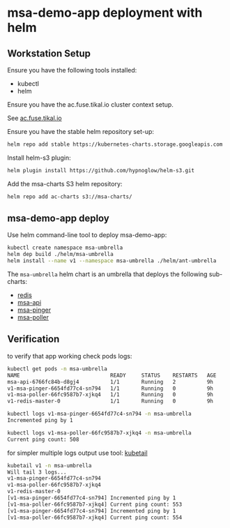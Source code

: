 # msa-demo-app deployment with helm

## Workstation Setup

Ensure you have the following tools installed:

* kubectl
* helm

Ensure you have the ac.fuse.tikal.io cluster context setup.

See [ac.fuse.tikal.io](https://github.com/shelleg/ac-k8s/tree/master/ac.fuse.tikal.io#connection-to-the-cluster-considering-you-have-the-above-perquisites)

Ensure you have the stable helm repository set-up:

```sh
helm repo add stable https://kubernetes-charts.storage.googleapis.com
```
Install helm-s3 plugin:

```sh
helm plugin install https://github.com/hypnoglow/helm-s3.git
```

Add the msa-charts S3 helm repository:

```sh
helm repo add ac-charts s3://msa-charts/
```

## msa-demo-app deploy

Use helm command-line tool to deploy msa-demo-app:

```sh
kubectl create namespace msa-umbrella
helm dep build ./helm/msa-umbrella
helm install --name v1 --namespace msa-umbrella ./helm/ant-umbrella
```

The `msa-umbrella` helm chart is an umbrella that deploys the following
sub-charts:

* [redis](https://github.com/helm/charts/tree/master/stable/redis)
* [msa-api](./helm/ant-firehose/)
* [msa-pinger](./helm/msa-pinger/)
* [msa-poller](./helm/msa-poller/)

## Verification

to verify that app working check pods logs:

```sh
kubectl get pods -n msa-umbrella
NAME                             READY     STATUS    RESTARTS   AGE
msa-api-6766fc84b-d8gj4          1/1       Running   2          9h
v1-msa-pinger-6654fd77c4-sn794   1/1       Running   0          9h
v1-msa-poller-66fc9587b7-xjkq4   1/1       Running   0          9h
v1-redis-master-0                1/1       Running   0          9h

kubectl logs v1-msa-pinger-6654fd77c4-sn794 -n msa-umbrella
Incremented ping by 1

kubectl logs v1-msa-poller-66fc9587b7-xjkq4 -n msa-umbrella
Current ping count: 508
```

for simpler multiple logs output use tool: [kubetail](https://github.com/johanhaleby/kubetail)

```sh
kubetail v1 -n msa-umbrella
Will tail 3 logs...
v1-msa-pinger-6654fd77c4-sn794
v1-msa-poller-66fc9587b7-xjkq4
v1-redis-master-0
[v1-msa-pinger-6654fd77c4-sn794] Incremented ping by 1
[v1-msa-poller-66fc9587b7-xjkq4] Current ping count: 553
[v1-msa-pinger-6654fd77c4-sn794] Incremented ping by 1
[v1-msa-poller-66fc9587b7-xjkq4] Current ping count: 554
```
